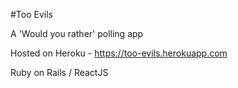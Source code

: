 #Too Evils

A 'Would you rather' polling app

Hosted on Heroku - https://too-evils.herokuapp.com

Ruby on Rails / ReactJS
